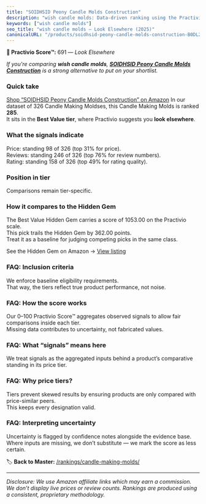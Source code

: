 ```yaml
---
title: "SOIDHSID Peony Candle Molds Construction"
description: "wish candle molds: Data-driven ranking using the Practivio Score™. Positioned by quality, value, demand, findability, momentum."
keywords: ["wish candle molds"]
seo_title: "wish candle molds — Look Elsewhere (2025)"
canonicalURL: "/products/soidhsid-peony-candle-molds-construction-B0DL2TSQ35/"
---
```


**🚫 Practivio Score™:** 691 — _Look Elsewhere_


*If you're comparing **wish candle molds**, **[SOIDHSID Peony Candle Molds Construction](https://www.amazon.com/dp/B0DL2TSQ35?tag=practivio-20)** is a strong alternative to put on your shortlist.*
### Quick take
[Shop “SOIDHSID Peony Candle Molds Construction” on Amazon](https://www.amazon.com/dp/B0DL2TSQ35?tag=practivio-20)
In our dataset of 326 Candle Making Moldses, this Candle Making Molds is ranked **285**.  
It sits in the **Best Value tier**, where Practivio suggests you **look elsewhere**.

### What the signals indicate
Price: standing 98 of 326 (top 31% for price).  
Reviews: standing 246 of 326 (top 76% for review numbers).  
Rating: standing 158 of 326 (top 49% for rating quality).  

### Position in tier
Comparisons remain tier-specific.

### How it compares to the Hidden Gem
The Best Value Hidden Gem carries a score of 1053.00 on the Practivio scale.  
This pick trails the Hidden Gem by 362.00 points.  
Treat it as a baseline for judging competing picks in the same class.  

See the Hidden Gem on Amazon → [View listing](https://www.amazon.com/dp/B07PM3XRXY?tag=practivio-20)

### FAQ: Inclusion criteria
We enforce baseline eligibility requirements.  
That way, the tiers reflect true product performance, not noise.

### FAQ: How the score works
Our 0–100 Practivio Score™ aggregates observed signals to allow fair comparisons inside each tier.  
Missing data contributes to uncertainty, not fabricated values.

### FAQ: What “signals” means here
We treat signals as the aggregated inputs behind a product’s comparative standing in its price tier.

### FAQ: Why price tiers?
Tiers prevent skewed results by ensuring products are only compared with price-similar peers.  
This keeps every designation valid.

### FAQ: Interpreting uncertainty
Uncertainty is flagged by confidence notes alongside the evidence base.  
Where inputs are missing, we don’t substitute — we mark the score as less certain.


🏷️ **Back to Master:** [/rankings/candle-making-molds/](/rankings/candle-making-molds/)

---
_Disclosure: We use Amazon affiliate links which may earn a commission. We don’t display live prices or review counts. Rankings are produced using a consistent, proprietary methodology._
